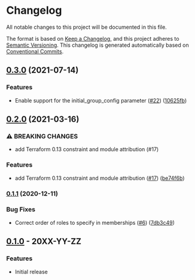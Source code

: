 # Changelog

All notable changes to this project will be documented in this file.

The format is based on
[Keep a Changelog](https://keepachangelog.com/en/1.0.0/),
and this project adheres to
[Semantic Versioning](https://semver.org/spec/v2.0.0.html).
This changelog is generated automatically based on [Conventional Commits](https://www.conventionalcommits.org/en/v1.0.0/).

## [0.3.0](https://www.github.com/terraform-google-modules/terraform-google-group/compare/v0.2.0...v0.3.0) (2021-07-14)


### Features

* Enable support for the initial_group_config parameter ([#22](https://www.github.com/terraform-google-modules/terraform-google-group/issues/22)) ([10625fb](https://www.github.com/terraform-google-modules/terraform-google-group/commit/10625fb6a1a30026e3c9fc2e14656c75b075a402))

## [0.2.0](https://www.github.com/terraform-google-modules/terraform-google-group/compare/v0.1.1...v0.2.0) (2021-03-16)


### ⚠ BREAKING CHANGES

* add Terraform 0.13 constraint and module attribution (#17)

### Features

* add Terraform 0.13 constraint and module attribution ([#17](https://www.github.com/terraform-google-modules/terraform-google-group/issues/17)) ([be74f6b](https://www.github.com/terraform-google-modules/terraform-google-group/commit/be74f6be2df28ad05070646604b6645908957efa))

### [0.1.1](https://www.github.com/terraform-google-modules/terraform-google-group/compare/v0.1.0...v0.1.1) (2020-12-11)


### Bug Fixes

* Correct order of roles to specify in memberships ([#6](https://www.github.com/terraform-google-modules/terraform-google-group/issues/6)) ([7db3c49](https://www.github.com/terraform-google-modules/terraform-google-group/commit/7db3c49bc31cbbe3c9fdb75962289058ce00985b))

## [0.1.0](https://github.com/terraform-google-modules/terraform-google-group/releases/tag/v0.1.0) - 20XX-YY-ZZ

### Features

- Initial release

[0.1.0]: https://github.com/terraform-google-modules/terraform-google-group/releases/tag/v0.1.0
